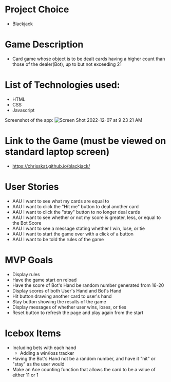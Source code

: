 
# Project Choice
- Blackjack

# Game Description
- Card game whose object is to be dealt cards having a higher count than those of the dealer(Bot), up to but not exceeding 21

# List of Technologies used:
- HTML
- CSS
- Javascript

Screenshot of the app: 
![Screen Shot 2022-12-07 at 9 23 21 AM](https://user-images.githubusercontent.com/117867407/206222103-57487188-5df5-4fff-b922-09621458e64b.png)

# Link to the Game (must be viewed on standard laptop screen)
- https://chrisskat.github.io/blackjack/

# User Stories
- AAU I want to see what my cards are equal to
- AAU I want to click the "Hit me" button to deal another card
- AAU I want to click the "stay" button to no longer deal cards
- AAU I want to see whether or not my score is greater, less, or equal to the Bot Score
- AAU I want to see a message stating whether I win, lose, or tie
- AAU I want to start the game over with a click of a button
- AAU I want to be told the rules of the game

# MVP Goals
- Display rules
- Have the game start on reload
- Have the score of Bot's Hand be random number generated from 16-20
- Display scores of both User's Hand and Bot's Hand
- Hit button drawing another card to user's hand
- Stay button showing the results of the game
- Display messages of whether user wins, loses, or ties
- Reset button to refresh the page and play again from the start

# Icebox Items
- Including bets with each hand
  - Adding a win/loss tracker
- Having the Bot's Hand not be a random number, and have it "hit" or "stay" as the user would
- Make an Ace counting function that allows the card to be a value of either 11 or 1

